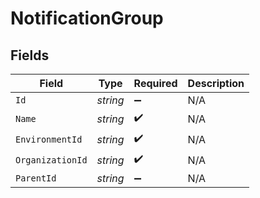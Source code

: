 # NotificationGroup


## Fields

| Field              | Type               | Required           | Description        |
| ------------------ | ------------------ | ------------------ | ------------------ |
| `Id`               | *string*           | :heavy_minus_sign: | N/A                |
| `Name`             | *string*           | :heavy_check_mark: | N/A                |
| `EnvironmentId`    | *string*           | :heavy_check_mark: | N/A                |
| `OrganizationId`   | *string*           | :heavy_check_mark: | N/A                |
| `ParentId`         | *string*           | :heavy_minus_sign: | N/A                |